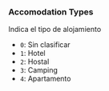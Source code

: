 ### Accomodation Types
Indica el tipo de alojamiento

- ``0``: Sin clasificar
- ``1``: Hotel
- ``2``: Hostal
- ``3``: Camping
- ``4``: Apartamento